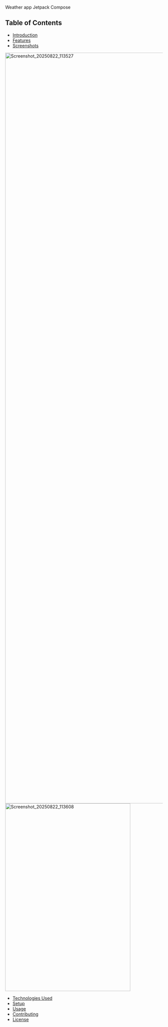 Weather app Jetpack Compose

## Table of Contents
- [Introduction](#introduction)
- [Features](#features)
- [Screenshots](#screenshots)


<img width="1080" height="2400" alt="Screenshot_20250822_113527" src="https://github.com/user-attachments/assets/81b2e1f3-9b14-45d9-8253-186945a3ab48" />

<img width="400" height="600" alt="Screenshot_20250822_113608" src="https://github.com/user-attachments/assets/e1f27127-c60b-4689-a96e-adddc73e2281" />



- [Technologies Used](#technologies-used)
- [Setup](#setup)
- [Usage](#usage)
- [Contributing](#contributing)
- [License](#license)


